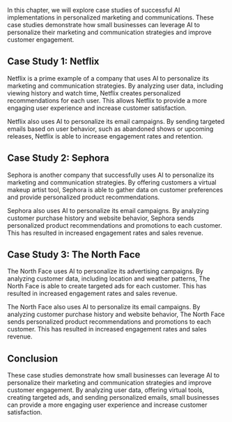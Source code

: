 

In this chapter, we will explore case studies of successful AI implementations in personalized marketing and communications. These case studies demonstrate how small businesses can leverage AI to personalize their marketing and communication strategies and improve customer engagement.

Case Study 1: Netflix
---------------------

Netflix is a prime example of a company that uses AI to personalize its marketing and communication strategies. By analyzing user data, including viewing history and watch time, Netflix creates personalized recommendations for each user. This allows Netflix to provide a more engaging user experience and increase customer satisfaction.

Netflix also uses AI to personalize its email campaigns. By sending targeted emails based on user behavior, such as abandoned shows or upcoming releases, Netflix is able to increase engagement rates and retention.

Case Study 2: Sephora
---------------------

Sephora is another company that successfully uses AI to personalize its marketing and communication strategies. By offering customers a virtual makeup artist tool, Sephora is able to gather data on customer preferences and provide personalized product recommendations.

Sephora also uses AI to personalize its email campaigns. By analyzing customer purchase history and website behavior, Sephora sends personalized product recommendations and promotions to each customer. This has resulted in increased engagement rates and sales revenue.

Case Study 3: The North Face
----------------------------

The North Face uses AI to personalize its advertising campaigns. By analyzing customer data, including location and weather patterns, The North Face is able to create targeted ads for each customer. This has resulted in increased engagement rates and sales revenue.

The North Face also uses AI to personalize its email campaigns. By analyzing customer purchase history and website behavior, The North Face sends personalized product recommendations and promotions to each customer. This has resulted in increased engagement rates and sales revenue.

Conclusion
----------

These case studies demonstrate how small businesses can leverage AI to personalize their marketing and communication strategies and improve customer engagement. By analyzing user data, offering virtual tools, creating targeted ads, and sending personalized emails, small businesses can provide a more engaging user experience and increase customer satisfaction.
